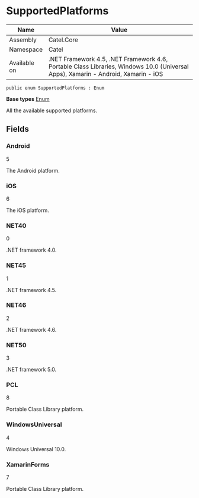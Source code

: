 

# SupportedPlatforms

Name|Value
---|---
Assembly|Catel.Core
Namespace|Catel
Available on|.NET Framework 4.5, .NET Framework 4.6, Portable Class Libraries, Windows 10.0 (Universal Apps), Xamarin - Android, Xamarin - iOS

```
public enum SupportedPlatforms : Enum
```

**Base types**
[Enum]()


All the available supported platforms.



## Fields

### Android
5

The Android platform.



### iOS
6

The iOS platform.



### NET40
0

.NET framework 4.0.



### NET45
1

.NET framework 4.5.



### NET46
2

.NET framework 4.6.



### NET50
3

.NET framework 5.0.



### PCL
8

Portable Class Library platform.



### WindowsUniversal
4

Windows Universal 10.0.



### XamarinForms
7

Portable Class Library platform.



